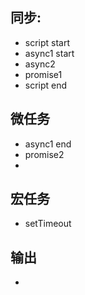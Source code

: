 ## 同步:
- script start
- async1 start
- async2
- promise1
- script end

## 微任务
- async1 end
- promise2
- 

## 宏任务
- setTimeout

## 输出
- 